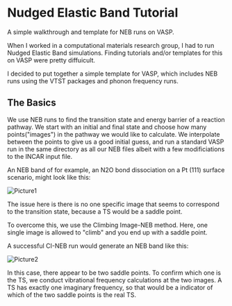 # Nudged Elastic Band Tutorial

A simple walkthrough and template for NEB runs on VASP.

When I worked in a computational materials research group, I had to run Nudged Elastic Band simulations. Finding tutorials and/or templates for this on VASP were pretty diffuicult.

I decided to put together a simple template for VASP, which includes NEB runs using the VTST packages and phonon frequency runs.

## The Basics

We use NEB runs to find the transition state and energy barrier of a reaction pathway. We start with an initial and final state and choose how many points("images") in the pathway we would like to calculate. We interpolate between the points to give us a good initial guess, and run a standard VASP run in the same directory as all our NEB files albeit with a few modificiations to the INCAR input file.

An NEB band of for example, an N2O bond dissociation on a Pt (111) surface scenario, might look like this:

![Picture1](https://user-images.githubusercontent.com/97717818/150759260-808f9c90-c2c8-4703-817d-5cffe4634e89.png)

The issue here is there is no one specific image that seems to correspond to the transition state, because a TS would be a saddle point.

To overcome this, we use the Climbing Image-NEB method. Here, one single image is allowed to "climb" and you end up with a saddle point.

A successful CI-NEB run would generate an NEB band like this:

![Picture2](https://user-images.githubusercontent.com/97717818/150759808-ce092e86-46cd-4821-8152-5e93854bf2c1.png)

In this case, there appear to be two saddle points. To confirm which one is the TS, we conduct vibrational frequency calculations at the two images. A TS has exactly one imaginary frequency, so that would be a indicator of which of the two saddle points is the real TS.
